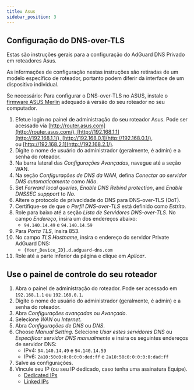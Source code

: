 ```yaml
---
title: Asus
sidebar_position: 3
---
```


## Configuração do DNS-over-TLS

Estas são instruções gerais para a configuração do AdGuard DNS Privado em roteadores Asus.

As informações de configuração nestas instruções são retiradas de um modelo específico de roteador, portanto podem diferir da interface de um dispositivo individual.

Se necessário: Para configurar o DNS-over-TLS no ASUS, instale o [firmware ASUS Merlin](https://www.asuswrt-merlin.net/download) adequado à versão do seu roteador no seu computador.

1. Efetue login no painel de administração do seu roteador Asus. Pode ser acessado via [http://router.asus.com](http://router.asus.com/), [http://192.168.1.1](http://192.168.1.1/), [http://192.168.0.1](http://192.168.0.1/), ou [http://192.168.2.1](http://192.168.2.1/).
2. Digite o nome de usuário do administrador (geralmente, é admin) e a senha do roteador.
3. Na barra lateral das _Configurações Avançadas_, navegue até a seção WAN.
4. Na seção _Configurações de DNS da WAN_, defina _Conectar ao servidor DNS automaticamente_ como _Não_.
5. Set _Forward local queries_, _Enable DNS Rebind protection_, and _Enable DNSSEC suppport_ to _No_.
6. Altere o protocolo de privacidade do DNS para DNS-over-TLS (DoT).
7. Certifique-se de que o _Perfil DNS-over-TLS_ está definido como _Estrito_.
8. Role para baixo até a seção _Lista de Servidores DNS-over-TLS_. No campo _Endereço_, insira um dos endereços abaixo:
   - `94.140.14.49` e `94.140.14.59`
9. Para _Porta TLS_, insira 853.
10. No campo _TLS Hostname_, insira o endereço do servidor Private AdGuard DNS:
    - `{Your_Device_ID}.d.adguard-dns.com`
11. Role até a parte inferior da página e clique em _Aplicar_.

## Use o painel de controle do seu roteador

1. Abra o painel de administração do roteador. Pode ser acessado em `192.168.1.1` ou `192.168.0.1`.
2. Digite o nome de usuário do administrador (geralmente, é admin) e a senha do roteador.
3. Abra _Configurações avançadas_ ou _Avançado_.
4. Selecione _WAN_ ou _Internet_.
5. Abra _Configurações de DNS_ ou _DNS_.
6. Choose _Manual Setting_. Selecione _Usar estes servidores DNS_ ou _Especificar servidor DNS manualmente_ e insira os seguintes endereços de servidor DNS:
   - IPv4: `94.140.14.49` e `94.140.14.59`
   - IPv6: `2a10:50c0:0:0:0:0:ded:ff` e `2a10:50c0:0:0:0:0:dad:ff`
7. Salve as configurações.
8. Vincule seu IP (ou seu IP dedicado, caso tenha uma assinatura Equipe).
   - [Dedicated IPs](/private-dns/connect-devices/other-options/dedicated-ip.md)
   - [Linked IPs](/private-dns/connect-devices/other-options/linked-ip.md)
